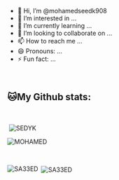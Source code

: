 - 👋 Hi, I’m @mohamedseedk908
- 👀 I’m interested in ...
- 🌱 I’m currently learning ...
- 💞️ I’m looking to collaborate on ...
- 📫 How to reach me ...
- 😄 Pronouns: ...
- ⚡ Fun fact: ...
<br>

## 🐱My Github stats:
<br>
<p>&nbsp;<img align="center" src="https://github-readme-stats.vercel.app/api?username=MOHAMED&show_icons=true&locale=en" alt="SEDYK" /></p>

<p><img align="center" src="https://github-readme-streak-stats.herokuapp.com/?user=MOHAMED&" alt="MOHAMED" /></p>
<br>
<p><img align="left" src="https://github-readme-stats.vercel.app/api/top-langs?username=SA33ED&show_icons=true&locale=en&layout=compact" alt="SA33ED" /></p>

<p>&nbsp;<img align="center" src="https://github-readme-stats.vercel.app/api?username=SA33ED&show_icons=true&locale=en" alt="SA33ED" /></p>

<!---
mohamedseedk908/mohamedseedk908 is a ✨ special ✨ repository because its `README.md` (this file) appears on your GitHub profile.
You can click the Preview link to take a look at your changes.
--->
